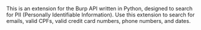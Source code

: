 This is an extension for the Burp API written in Python, designed to search for PII (Personally Identifiable Information). Use this extension to search for emails, valid CPFs, valid credit card numbers, phone numbers, and dates.
